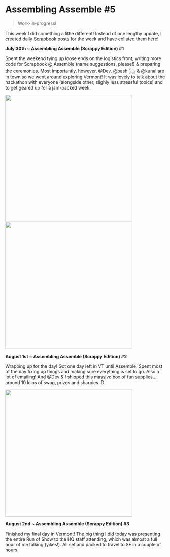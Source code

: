 # Assembling Assemble #5

> Work-in-progress!

This week I did something a little different! Instead of one lengthy update, I created daily [Scrapbook](https://scrapbook.hackclub.com) posts for the week and have collated them here!

**July 30th ~ Assembling Assemble (Scrappy Edition) #1** 

Spent the weekend tying up loose ends on the logistics front, writing more code for Scrapbook @ Assemble (name suggestions, please!) & preparing the ceremonies. Most importantly, however, @Dev, @bash 𓆏 & @kunal are in town so we went around exploring Vermont! It was lovely to talk about the hackathon with everyone (alongside other, slighly less stressful topics) and to get geared up for a jam-packed week.

<img src="https://cloud-jpdt9j9f9-hack-club-bot.vercel.app/0image_from_ios__2_.jpg" width="400px">
<img src="https://cloud-nvnnhz9ig-hack-club-bot.vercel.app/0screenshot_2022-08-01_at_12.25.02_am.png" width="400px">

**August 1st ~ Assembling Assemble (Scrappy Edition) #2** 

Wrapping up for the day! Got one day left in VT until Assemble. Spent most of the day fixing up things and making sure everything is set to go. Also a lot of emailing! And @Dev & I shipped this massive box of fun supplies…. around 10 kilos of swag, prizes and sharpies :D

<img src="https://cloud-at4869hym-hack-club-bot.vercel.app/0img_1693.jpg" width="400px">

**August 2nd ~ Assembling Assemble (Scrappy Edition) #3** 

Finished my final day in Vermont! The big thing I did today was presenting the entire Run of Show to the HQ staff attending, which was almost a full hour of me talking (yikes!). All set and packed to travel to SF in a couple of hours.